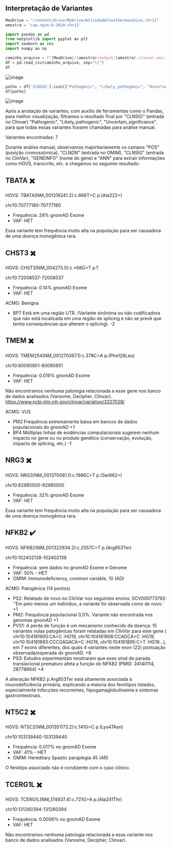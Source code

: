 ## Interpretação de Variantes

```python
MeuDrive = "/content/drive/MyDrive/AtividadeFinalGerminativo_chr11"
amostra = "cap-ngse-b-2019-chr11"

import pandas as pd
from matplotlib import pyplot as plt
import seaborn as sns
import numpy as np

caminho_arquivo = f"{MeuDrive}/{amostra}/output/{amostra}.clinvar.ann.txt"
df = pd.read_csv(caminho_arquivo, sep="\t")
df
```

![image](https://github.com/user-attachments/assets/ebe87341-131e-47a0-a197-496a6497782e)

```python
patho = df['CLNSIG'].isin(["Pathogenic", "Likely_pathogenic", "Uncertain_significance"])
df[patho]
```

![image](https://github.com/user-attachments/assets/b1ec22e4-f5ca-450a-879e-1326e984a737)

Após a anotação de variantes, com auxílio de ferramentas como o Pandas, para melhor visualização, filtramos o resultado final por "CLNSIG" (entrada no Clinvar) "Pathogenic", "Likely_pathogenic", "Uncertain_significance", para que todas essas variantes fossem chamadas para análise manual. 

Variantes encontradas: 7

Durante análise manual, observamos majoritariamente os campos "POS" (posição cromossômica), "CLNDN" (entrada no OMIM), "CLNSIG" (entrada no ClinVar), "GENEINFO" (nome do gene) e "ANN" para extrair informações como HGVS, transcrito, etc. e chegamos no seguinte resultado:

## TBATA ✖️

HGVS: TBATA(NM_001318241.2):c.666T>C
p.(Ala222=)

chr10:70777180-70777180

- Frequência: 29% gnomAD Exome
- VAF: HET

Essa variante tem frequência muito alta na população para ser causadora de uma doença monogênica rara.

## CHST3 ✖️

HGVS: CHST3(NM_004273.5):c.*66G>T
p.?

chr10:72008537-72008537

- Frequência: 0.14% gnomAD Exome
- VAF: HET

ACMG: Benigna
- BP7	Está em uma região UTR. (Variante sinônima ou não codificadora que não está localizada em uma região de splicing e não se prevê que tenha consequências que alterem o splicing). -2

## TMEM ✖️

HGVS: TMEM254(NM_001270367.1):c.378C>A
p.(Phe126Leu)

chr10:80090851-80090851

- Frequência: 0.019% gnomAD Exome
- VAF: HET

Não encontramos nenhuma patologia relacionada a esse gene nos banco de dados analisados (Varsome, Decipher, Clinvar). https://www.ncbi.nlm.nih.gov/clinvar/variation/3327028/

ACMG: VUS
- PM2	Frequência extremamente baixa em bancos de dados populacionais do gnomAD +1
- BP4	Múltiplas linhas de evidências computacionais sugerem nenhum impacto no gene ou no produto genético (conservação, evolução, impacto de splicing, etc.) -1

## NRG3 ✖️

HGVS: NRG3(NM_001370081.1):c.1986C>T
p.(Ser662=)

chr10:82985500-82985500

- Frequência: 32% gnomAD Exome
- VAF: HET

Essa variante tem frequência muito alta na população para ser causadora de uma doença monogênica rara.

## NFKB2 ✔️

HGVS: NFKB2(NM_001322934.2):c.2557C>T
p.(Arg853Ter)

chr10:102402138-102402138

- Frequência: sem dados no gnomAD Exome e Genome
- VAF: 50% - HET
- OMIM: Immunodeficiency, common variable, 10 (AD)

ACMG: Patogênica (14 pontos)
- PS2: Relatado de novo no ClinVar nos seguintes envios: SCV000773792: ​​''Em pelo menos um indivíduo, a variante foi observada como de novo.' +1
- PM2: Frequência populacional 0,0%. Variante não encontrada nos genomas gnomAD +1
- PVS1: A perda de função é um mecanismo conhecido da doença: 15 variantes nulas patogênicas foram relatadas em ClinVar para este gene ( chr10:104161900:CA>C :HG19, chr10:104161908:CCAGCA>C :HG19, chr10:104161893:CCCGAGACA>C :HG19, chr10:104161895:C>T :HG19...), em 7 exons diferentes, dos quais 4 variantes neste exon (22) pontuação observada/esperada do gnomAD. +8
- PS3: Estudos experimentais mostraram que esse sinal de parada translacional prematuro afeta a função do NFKB2 (PMID: 24140114, 28778864) +4

A alteração NFKB2 p.Arg853Ter está altamente associada à imunodeficiência primária, explicando a maioria dos fenótipos listados, especialmente infecções recorrentes, hipogamaglobulinemia e sintomas gastrointestinais. 

## NT5C2 ✖️

HGVS: NT5C2(NM_001351173.2):c.141G>C
p.(Lys47Asn)

chr10:103139440-103139440

- Frequência: 0.017% no gnomAD Exome
- VAF: 41% - HET
- OMIM: Hereditary Spastic paraplegia 45 (AR)

O fenótipo associado não é condizente com o caso clínico.

## TCERG1L ✖️

HGVS: TCERG1L(NM_174937.4):c.721G>A
p.(Ala241Thr)

chr10:131260394-131260394

- Frequência: 0.0006% no gnomAD Exome
- VAF: HET

Não encontramos nenhuma patologia relacionada a essa variante nos banco de dados analisados (Varsome, Decipher, Clinvar).
